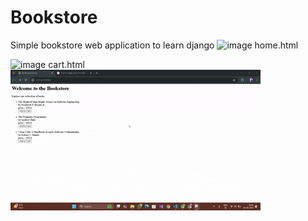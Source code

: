 # Bookstore
Simple bookstore web application to learn django
![image](https://github.com/user-attachments/assets/f9192bb2-56f5-4f4c-9c72-0ee8f2d752d6)
home.html

![image](https://github.com/user-attachments/assets/500f1bc2-fad1-4ad0-97a0-09572b3e2b84)
cart.html
![demo.gif](./demo.gif)


